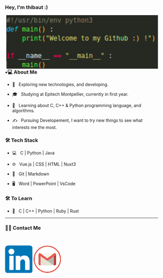 ### Hey, I'm thibaut :)

<img align='right' src="includes/welcome.png" width="500">

<h3> •💻 About Me </h3>



- 🤔 &nbsp; Exploring new technologies, and developing.

- 🎓 &nbsp; Studying at Epitech Montpellier, currently in first year.

- 🌱 &nbsp; Learning about C, C++ & Python programming language, and algorithms.

- ✍️ &nbsp; Pursuing Developement, I want to try new things to see what interests me the most.



<h3>🛠 Tech Stack</h3>



- 💻 &nbsp; C | Python | Java

- 🌐 &nbsp; Vue.js | CSS | HTML | Nuxt3

- 🔧 &nbsp; Git | Markdown

- 🖥 &nbsp; Word | PowerPoint | VsCode


<!--

- 🛢 &nbsp; MySQL### Hey, I'm Alan ;)

<img align='right' src="assets/Welcome.png" width="500">

<h3> 👨🏻•💻 About Me </h3>



- 🤔 &nbsp; Exploring new technologies, and developing.

- 🎓 &nbsp; Studying at Epitech Montpellier, currently in first year.

- 🌱 &nbsp; Learning about Rust programming language, and algorithms.

- ✍️ &nbsp; Pursuing Developement, I want to try new things to see what interests me the most.



<h3>🛠 Tech Stack</h3>



- 💻 &nbsp; C | Python

- 🌐 &nbsp; HTML | CSS | Vue.js

<!--

- 🛢 &nbsp; MySQL

- 🔧 &nbsp; Git | Markdown

- 🖥 &nbsp; Word | Excel | PowerPoint | Photoshop

-->



<h3>🛠 To Learn</h3>

- 🔧 &nbsp; C | C++ | Python | Ruby | Rust

<hr>

<h3> 🤝🏻 Contact Me </h3>

<br>



<p align="center">

<a href="https://www.linkedin.com/in/thibaut-tavernier-b20841260"><img alt="LinkedIn" src="includes/Linkedin.png"></a> <a href="tavernierthibaut34@gmail.com"><img alt="Email" src="includes/Mail.png"></a>

</p>
